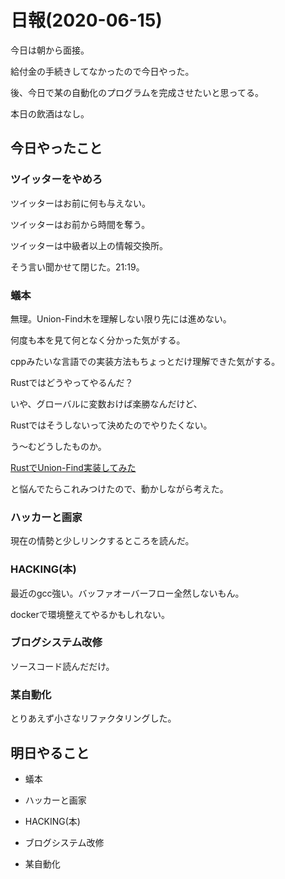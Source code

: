 # 日報(2020-06-15)

今日は朝から面接。

給付金の手続きしてなかったので今日やった。

後、今日で某の自動化のプログラムを完成させたいと思ってる。

本日の飲酒はなし。

## 今日やったこと

### ツイッターをやめろ

ツイッターはお前に何も与えない。

ツイッターはお前から時間を奪う。

ツイッターは中級者以上の情報交換所。

そう言い聞かせて閉じた。21:19。

### 蟻本

無理。Union-Find木を理解しない限り先には進めない。

何度も本を見て何となく分かった気がする。

cppみたいな言語での実装方法もちょっとだけ理解できた気がする。

Rustではどうやってやるんだ？

いや、グローバルに変数おけば楽勝なんだけど、

Rustではそうしないって決めたのでやりたくない。

う〜むどうしたものか。

[RustでUnion-Find実装してみた](http://sntea.hatenablog.com/entry/2017/06/07/091246)

と悩んでたらこれみつけたので、動かしながら考えた。

### ハッカーと画家

現在の情勢と少しリンクするところを読んだ。

### HACKING(本)

最近のgcc強い。バッファオーバーフロー全然しないもん。

dockerで環境整えてやるかもしれない。

### ブログシステム改修

ソースコード読んだだけ。

### 某自動化

とりあえず小さなリファクタリングした。

## 明日やること

* 蟻本

* ハッカーと画家

* HACKING(本)

* ブログシステム改修

* 某自動化
